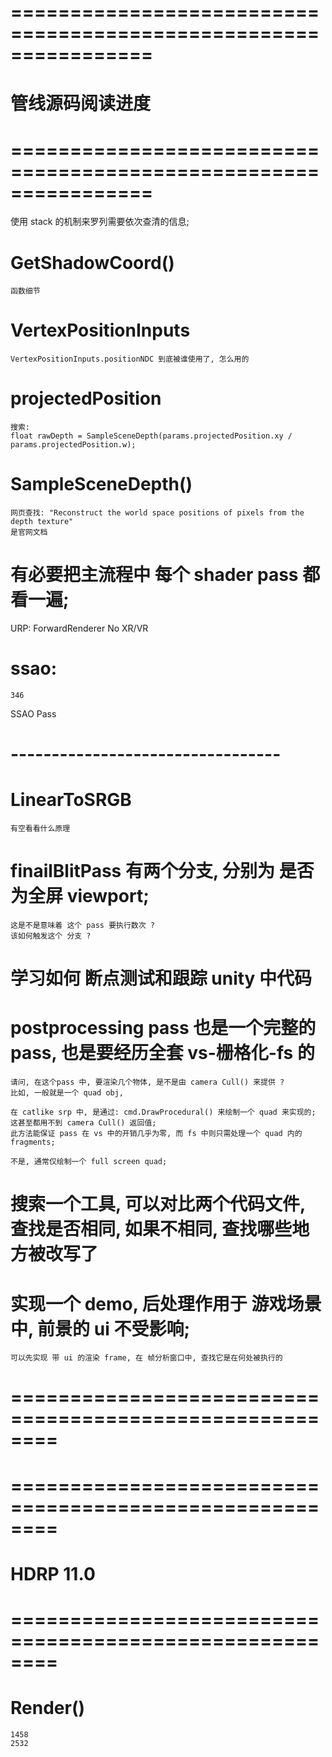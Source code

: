 # ================================================================ #
#                 管线源码阅读进度   
# ================================================================ #
使用 stack 的机制来罗列需要依次查清的信息;


# GetShadowCoord()
    函数细节


# VertexPositionInputs

    VertexPositionInputs.positionNDC 到底被谁使用了, 怎么用的


# projectedPosition
    搜索:
    float rawDepth = SampleSceneDepth(params.projectedPosition.xy / params.projectedPosition.w);


# SampleSceneDepth()

    网页查找: "Reconstruct the world space positions of pixels from the depth texture"
    是官网文档


# 有必要把主流程中 每个 shader pass 都看一遍;


URP: ForwardRenderer
No XR/VR

# ssao:
    346


SSAO Pass
    


# ---------------------------------


# LinearToSRGB
    有空看看什么原理


# finailBlitPass 有两个分支, 分别为 是否为全屏 viewport;
    这是不是意味着 这个 pass 要执行数次 ?
    该如何触发这个 分支 ?

# 学习如何 断点测试和跟踪 unity 中代码 


# postprocessing pass 也是一个完整的 pass, 也是要经历全套 vs-栅格化-fs 的
    请问, 在这个pass 中, 要渲染几个物体, 是不是由 camera Cull() 来提供 ?
    比如, 一般就是一个 quad obj,

    在 catlike srp 中, 是通过: cmd.DrawProcedural() 来绘制一个 quad 来实现的;
    这甚至都用不到 camera Cull() 返回值;
    此方法能保证 pass 在 vs 中的开销几乎为零, 而 fs 中则只需处理一个 quad 内的 fragments;

    不是, 通常仅绘制一个 full screen quad;


# 搜索一个工具, 可以对比两个代码文件, 查找是否相同, 如果不相同, 查找哪些地方被改写了



# 实现一个 demo, 后处理作用于 游戏场景中, 前景的 ui 不受影响;
    可以先实现 带 ui 的渲染 frame, 在 帧分析窗口中, 查找它是在何处被执行的


# ======================================================== #





# ======================================================== #
#                       HDRP 11.0
# ======================================================== #

# Render()
    1458
    2532













